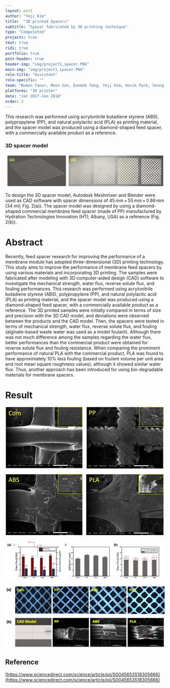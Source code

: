 ```yaml
---
layout: post
author: "Yeji Kim"
title:  "3D printed Spacers"
subtitle: "Spacer fabricated by 3D printing technique"
type: "Compeleted"
projects: true
text: true
ridi: true
portfolio: true
post-header: true
header-img: "img/project1_spacer.PNG"
main-img: "img/project1_spacer.PNG"
role-title: "Assistant"
role-specific: ""
team: "Numan Yanar, Moon Son, Eunmok Yang, Yeji Kim, Hosik Park, Seung-Eun Man, Heechul Choi"
platforms: "3D printer"
date: "Jan 2017-Jan 2018"
order: 2
---
```


This research was performed using acrylonitrile butadiene styrene (ABS), polypropylene (PP), and natural polylactic acid (PLA) as printing material, and the spacer model was produced using a diamond-shaped feed spacer, with a commercially available product as a reference.

###  3D spacer model
![project1_3Dspacer](img/spacer_photo.jpg)

To design the 3D spacer model, Autodesk Meshmixer and Blender were used as CAD software with spacer dimensions of 45 mm × 55 mm × 0.86 mm (34 mil; Fig. 2(a)). 
The spacer model was designed by using a diamond-shaped commercial membrane feed spacer (made of PP) manufactured by Hydration Technologies Innovation (HTI; Albany, USA) as a reference (Fig. 2(b)).

# Abstract 
Recently, feed spacer research for improving the performance of a membrane module has adopted three-dimensional (3D) printing technology. This study aims to improve the performance of membrane feed spacers by using various materials and incorporating 3D printing. The samples were fabricated after modeling with 3D computer-aided design (CAD) software to investigate the mechanical strength, water flux, reverse solute flux, and fouling performances. This research was performed using acrylonitrile butadiene styrene (ABS), polypropylene (PP), and natural polylactic acid (PLA) as printing material, and the spacer model was produced using a diamond-shaped feed spacer, with a commercially available product as a reference. The 3D printed samples were initially compared in terms of size and precision with the 3D CAD model, and deviations were observed between the products and the CAD model. Then, the spacers were tested in terms of mechanical strength, water flux, reverse solute flux, and fouling (alginate-based waste water was used as a model foulant). Although there was not much difference among the samples regarding the water flux, better performances than the commercial product were obtained for reverse solute flux and fouling resistance. When comparing the prominent performance of natural PLA with the commercial product, PLA was found to have approximately 10% less fouling (based on foulant volume per unit area and root mean square roughness values), although it showed similar water flux. Thus, another approach has been introduced for using bio-degradable materials for membrane spacers.

# Result

![project1_3Dspacer](img/spacer_img.jpg)

![project1_3Dspacer](img/spacer_img1.jpg)

![project1_3Dspacer](img/spacer_img2.jpg)

## Reference 

[https://www.sciencedirect.com/science/article/pii/S0045653518305666](https://www.sciencedirect.com/science/article/pii/S0045653518305666)
